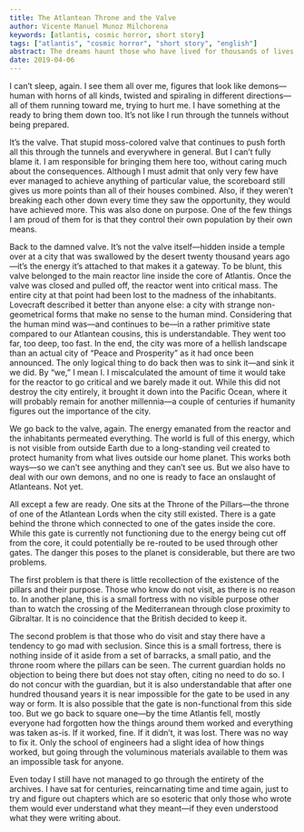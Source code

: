 ```yaml
---
title: The Atlantean Throne and the Valve
author: Vicente Manuel Munoz Milchorena
keywords: [atlantis, cosmic horror, short story]
tags: ["atlantis", "cosmic horror", "short story", "english"]
abstract: The dreams haunt those who have lived for thousands of lives
date: 2019-04-06
---
```


I can’t sleep, again. I see them all over me, figures that look like demons—human with horns of all kinds, twisted and spiraling in different directions—all of them running toward me, trying to hurt me. I have something at the ready to bring them down too. It’s not like I run through the tunnels without being prepared.

It’s the valve. That stupid moss-colored valve that continues to push forth all this through the tunnels and everywhere in general. But I can’t fully blame it. I am responsible for bringing them here too, without caring much about the consequences. Although I must admit that only very few have ever managed to achieve anything of particular value, the scoreboard still gives us more points than all of their houses combined. Also, if they weren’t breaking each other down every time they saw the opportunity, they would have achieved more. This was also done on purpose. One of the few things I am proud of them for is that they control their own population by their own means.

Back to the damned valve. It’s not the valve itself—hidden inside a temple over at a city that was swallowed by the desert twenty thousand years ago—it’s the energy it’s attached to that makes it a gateway. To be blunt, this valve belonged to the main reactor line inside the core of Atlantis. Once the valve was closed and pulled off, the reactor went into critical mass. The entire city at that point had been lost to the madness of the inhabitants. Lovecraft described it better than anyone else: a city with strange non-geometrical forms that make no sense to the human mind. Considering that the human mind was—and continues to be—in a rather primitive state compared to our Atlantean cousins, this is understandable. They went too far, too deep, too fast. In the end, the city was more of a hellish landscape than an actual city of “Peace and Prosperity” as it had once been announced. The only logical thing to do back then was to sink it—and sink it we did. By “we,” I mean I. I miscalculated the amount of time it would take for the reactor to go critical and we barely made it out. While this did not destroy the city entirely, it brought it down into the Pacific Ocean, where it will probably remain for another millennia—a couple of centuries if humanity figures out the importance of the city.

We go back to the valve, again. The energy emanated from the reactor and the inhabitants permeated everything. The world is full of this energy, which is not visible from outside Earth due to a long-standing veil created to protect humanity from what lives outside our home planet. This works both ways—so we can’t see anything and they can’t see us. But we also have to deal with our own demons, and no one is ready to face an onslaught of Atlanteans. Not yet.

All except a few are ready. One sits at the Throne of the Pillars—the throne of one of the Atlantean Lords when the city still existed. There is a gate behind the throne which connected to one of the gates inside the core. While this gate is currently not functioning due to the energy being cut off from the core, it could potentially be re-routed to be used through other gates. The danger this poses to the planet is considerable, but there are two problems.

The first problem is that there is little recollection of the existence of the pillars and their purpose. Those who know do not visit, as there is no reason to. In another plane, this is a small fortress with no visible purpose other than to watch the crossing of the Mediterranean through close proximity to Gibraltar. It is no coincidence that the British decided to keep it.

The second problem is that those who do visit and stay there have a tendency to go mad with seclusion. Since this is a small fortress, there is nothing inside of it aside from a set of barracks, a small patio, and the throne room where the pillars can be seen. The current guardian holds no objection to being there but does not stay often, citing no need to do so. I do not concur with the guardian, but it is also understandable that after one hundred thousand years it is near impossible for the gate to be used in any way or form. It is also possible that the gate is non-functional from this side too. But we go back to square one—by the time Atlantis fell, mostly everyone had forgotten how the things around them worked and everything was taken as-is. If it worked, fine. If it didn’t, it was lost. There was no way to fix it. Only the school of engineers had a slight idea of how things worked, but going through the voluminous materials available to them was an impossible task for anyone.

Even today I still have not managed to go through the entirety of the archives. I have sat for centuries, reincarnating time and time again, just to try and figure out chapters which are so esoteric that only those who wrote them would ever understand what they meant—if they even understood what they were writing about.
